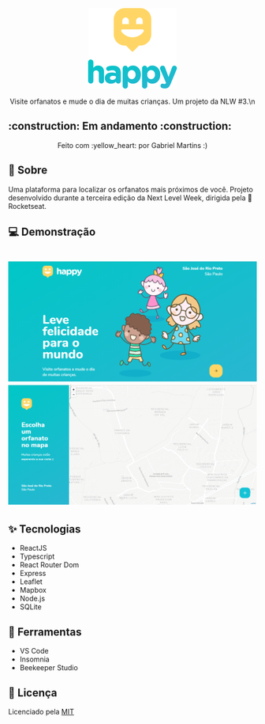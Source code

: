 <center> <img alt="HappyLogo" title="#Logo" src="./assets/logo.png" /> </center>
<p align="center">
  Visite orfanatos e mude o dia de muitas crianças. Um projeto da NLW #3.\n
  <h2> <b> :construction: Em andamento :construction: </b> </h2>
  <p align="center"> Feito com :yellow_heart: por Gabriel Martins :) </p>
</p>

## :email: Sobre
Uma plataforma para localizar os orfanatos mais próximos de você. 
Projeto desenvolvido durante a terceira edição da Next Level Week, dirigida pela :rocket: Rocketseat.

## :computer: Demonstração
<h1 align="center">
  <img alt="HappyLanding" title="#Landing" src="./assets/landing.png" />
  <img alt="HappyMap" title="#OrphanagesMap" src="./assets/orphanages-map.png" />
</h1>

<!-- ## Funcionalidades
- [x] Localização no mapa
- [x] Cadastro de orfanatos -->

## :sparkles: Tecnologias 
- ReactJS
- Typescript
- React Router Dom
- Express
- Leaflet
- Mapbox
- Node.js
- SQLite

## :wrench: Ferramentas
- VS Code
- Insomnia
- Beekeeper Studio

<!-- ## Instalação -->

## :page_with_curl: Licença
Licenciado pela <a href="./LICENSE.md"> MIT </a>
